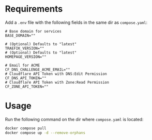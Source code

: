 # Requirements
Add a `.env` file with the following fields in the same dir as `compose.yaml`:
```.env
# Base domain for services
BASE_DOMAIN=""

# (Optional) Defaults to "latest"
TRAEFIK_VERSION=""
# (Optional) Defaults to "latest"
HOMEPAGE_VERSION=""

# Email for ACME
CF_DNS_CHALLENGE_ACME_EMAIL=""
# Cloudflare API Token with DNS:Edit Permission
CF_DNS_API_TOKEN=""
# Cloudflare API Token with Zone:Read Permission
CF_ZONE_API_TOKEN=""
```

# Usage
Run the following command on the dir where `compose.yaml` is located:
```bash
docker compose pull
docker compose up -d --remove-orphans
```

